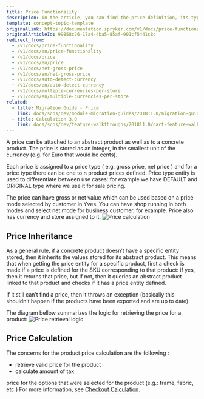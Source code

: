 ```yaml
---
title: Price Functionality
description: In the article, you can find the price definition, its types, how the price is inherited and calculated.
template: concept-topic-template
originalLink: https://documentation.spryker.com/v1/docs/price-functionality
originalArticleId: 99858c26-17a4-4ba5-85af-901cf5441c8c
redirect_from:
  - /v1/docs/price-functionality
  - /v1/docs/en/price-functionality
  - /v1/docs/price
  - /v1/docs/en/price
  - /v1/docs/net-gross-price
  - /v1/docs/en/net-gross-price
  - /v1/docs/auto-detect-currency
  - /v1/docs/en/auto-detect-currency
  - /v1/docs/multiple-currencies-per-store
  - /v1/docs/en/multiple-currencies-per-store
related:
  - title: Migration Guide - Price
    link: docs/scos/dev/module-migration-guides/201811.0/migration-guide-price.html
  - title: Calculation 3.0
    link: docs/scos/dev/feature-walkthroughs/201811.0/cart-feature-walkthrough/calculation-3.0.html
---
```


A price can be attached to an abstract product as well as to a concrete product. The price is stored as an integer, in the smallest unit of the currency (e.g. for Euro that would be cents).

Each price is assigned to a price type ( e.g. gross price, net price ) and for a price type there can be one to n product prices defined. Price type entity is used to differentiate between use cases: for example we have DEFAULT and ORIGINAL type where we use it for sale pricing.

The price can have gross or net value which can be used based on a price mode selected by customer in Yves. You can have shop running in both modes and select net mode for business customer, for example. Price also has currency and store assigned to it.
![Price calculation](https://spryker.s3.eu-central-1.amazonaws.com/docs/Features/Price/Price+Functionality/price_calculation.png)

## Price Inheritance

As a general rule, if a concrete product doesn’t have a specific entity stored, then it inherits the values stored for its abstract product. This means that when getting the price entity for a specific product, first a check is made if a price is defined for the SKU corresponding to that product: if yes, then it returns that price, but if not, then it queries an abstract product linked to that product and checks if it has a price entity defined.

If it still can’t find a price, then it throws an exception (basically this shouldn’t happen if the products have been exported and are up to date).

The diagram bellow summarizes the logic for retrieving the price for a product:
![Price retrieval logic](https://spryker.s3.eu-central-1.amazonaws.com/docs/Features/Price/Price+Functionality/price_retrieval_logic.png)

## Price Calculation

The concerns for the product price calculation are the following :

* retrieve valid price for the product
* calculate amount of tax

price for the options that were selected for the product (e.g.: frame, fabric, etc.)
For more information, see [Checkout Calculation](/docs/scos/user/features/{{page.version}}/cart-feature-overview/calculation/calculation-3.0.html).
